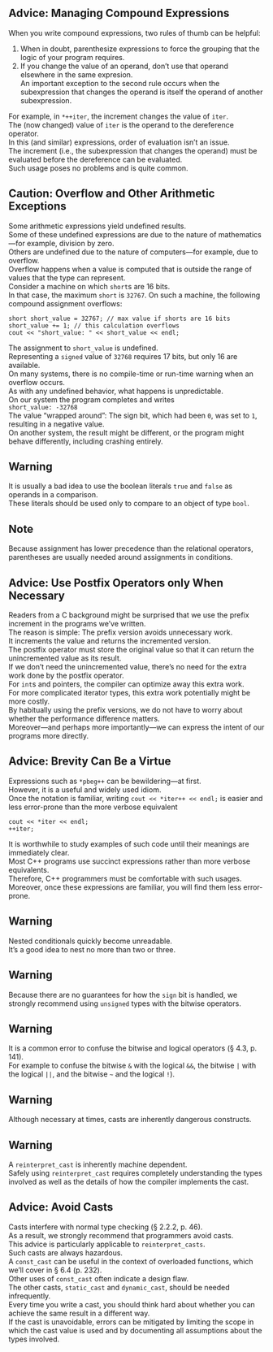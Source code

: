 ## Advice: Managing Compound Expressions
When you write compound expressions, two rules of thumb can be helpful:
1. When in doubt, parenthesize expressions to force the grouping that the logic of your program requires.
2. If you change the value of an operand, don’t use that operand elsewhere in the same expresion.<br>
An important exception to the second rule occurs when the subexpression that changes the operand is itself the operand of another subexpression.

For example, in `*++iter`, the increment changes the value of `iter`.<br>
The (now changed) value of `iter` is the operand to the dereference operator.<br>
In this (and similar) expressions, order of evaluation isn’t an issue.<br>
The increment (i.e., the subexpression that changes the operand) must be evaluated before the dereference can be evaluated.<br>
Such usage poses no problems and is quite common.

## Caution: Overflow and Other Arithmetic Exceptions
Some arithmetic expressions yield undefined results.<br>
Some of these undefined expressions are due to the nature of mathematics—for example, division by zero.<br>
Others are undefined due to the nature of computers—for example, due to overflow.<br>
Overflow happens when a value is computed that is outside the range of values that the type can represent.<br>
Consider a machine on which `short`s are 16 bits.<br>
In that case, the maximum `short` is `32767`. On such a machine, the following compound assignment overflows:
```
short short_value = 32767; // max value if shorts are 16 bits
short_value += 1; // this calculation overflows
cout << "short_value: " << short_value << endl;
```
The assignment to `short_value` is undefined.<br>
Representing a `signed` value of `32768` requires 17 bits, but only 16 are available.<br>
On many systems, there is no compile-time or run-time warning when an overflow occurs.<br>
As with any undefined behavior, what happens is unpredictable.<br>
On our system the program completes and writes
<br>
`short_value: -32768`
<br>
The value “wrapped around”: The sign bit, which had been `0`, was set to `1`, resulting in a negative value.<br>
On another system, the result might be different, or the program might behave differently, including crashing entirely.

## Warning
It is usually a bad idea to use the boolean literals `true` and `false` as operands in a comparison.<br>
These literals should be used only to compare to an object of type `bool`.

## Note
Because assignment has lower precedence than the relational operators, parentheses are usually needed around assignments in conditions.

## Advice: Use Postfix Operators only When Necessary
Readers from a C background might be surprised that we use the prefix increment in the programs we’ve written.<br>
The reason is simple: The prefix version avoids unnecessary work.<br>
It increments the value and returns the incremented version.<br>
The postfix operator must store the original value so that it can return the unincremented value as its result.<br>
If we don’t need the unincremented value, there’s no need for the extra work done by the postfix operator.<br>
For `int`s and pointers, the compiler can optimize away this extra work.<br>
For more complicated iterator types, this extra work potentially might be more costly.<br>
By habitually using the prefix versions, we do not have to worry about whether the performance difference matters.<br>
Moreover—and perhaps more importantly—we can express the intent of our programs more directly.

## Advice: Brevity Can Be a Virtue
Expressions such as `*pbeg++` can be bewildering—at first.<br>
However, it is a useful and widely used idiom.<br>
Once the notation is familiar, writing `cout << *iter++ << endl;` is easier and less error-prone than the more verbose equivalent
```
cout << *iter << endl;
++iter;
```
It is worthwhile to study examples of such code until their meanings are immediately clear.<br>
Most C++ programs use succinct expressions rather than more verbose equivalents.<br>
Therefore, C++ programmers must be comfortable with such usages.<br>
Moreover, once these expressions are familiar, you will find them less error-prone.

## Warning
Nested conditionals quickly become unreadable.<br>
It’s a good idea to nest no more than two or three.

## Warning
Because there are no guarantees for how the `sign` bit is handled, we strongly recommend using `unsigned` types with the bitwise operators.

## Warning
It is a common error to confuse the bitwise and logical operators (§ 4.3, p. 141).<br>
For example to confuse the bitwise `&` with the logical `&&`, the bitwise `|` with the logical `||`, and the bitwise `~` and the logical `!`).

## Warning
Although necessary at times, casts are inherently dangerous constructs.

## Warning
A `reinterpret_cast` is inherently machine dependent.<br>
Safely using `reinterpret_cast` requires completely understanding the types involved as well as the details of how the compiler implements the cast.

## Advice: Avoid Casts
Casts interfere with normal type checking (§ 2.2.2, p. 46).<br>
As a result, we strongly recommend that programmers avoid casts.<br>
This advice is particularly applicable to `reinterpret_casts`.<br>
Such casts are always hazardous.<br>
A `const_cast` can be useful in the context of overloaded functions, which we’ll cover in § 6.4 (p. 232).<br>
Other uses of `const_cast` often indicate a design flaw.<br>
The other casts, `static_cast` and `dynamic_cast`, should be needed infrequently.<br>
Every time you write a cast, you should think hard about whether you can achieve the same result in a different way.<br>
If the cast is unavoidable, errors can be mitigated by limiting the scope in which the cast value is used and by documenting all assumptions about the types involved.
